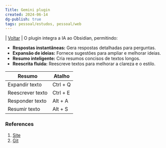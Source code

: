 ```yaml
---
Title: Gemini plugin
created: 2024-06-14
dg-publish: true
tags: pessoal/estudos, pessoal/web
---
```

| [Voltar](index) |
O plugin integra a IA ao Obsidian, permitindo:
* **Respostas instantâneas:** Gera respostas detalhadas para perguntas.
* **Expansão de ideias:** Fornece sugestões para ampliar e melhorar ideias.
* **Resumo inteligente:** Cria resumos concisos de textos longos.
* **Reescrita fluida:** Reescreve textos para melhorar a clareza e o estilo.

| Resumo           | Atalho   |
| ---------------- | -------- |
| Expandir texto   | Ctrl + Q |
| Reescrever texto | Ctrl + E |
| Responder texto  | Alt + A  |
| Resumir texto    | Alt + S  |
### References
1. [Site](https://www.rafaelalvesitm.com/curr%C3%ADculo)
2. [Git](https://github.com/rafaelalvesitm/obsidian-with-gemini)


